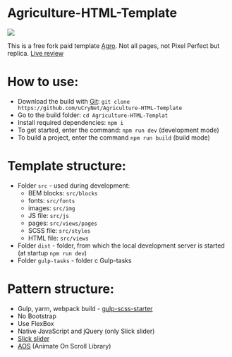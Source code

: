 # Agriculture-HTML-Template

<img src="https://github.com/uCryNet/Agriculture-HTML-Template/blob/master/Screenshot.png"/>


This is a free fork paid template [Agro](https://themeforest.net/item/agro-agriculture-organic-food-html-template-pack/23207310). Not all pages, not Pixel Perfect but replica. [Live review](http://demo.artureanec.com/html/agro/index.html)

# How to use:
* Download the build with [Git](https://git-scm.com/downloads): ```git clone https://github.com/uCryNet/Agriculture-HTML-Template```
* Go to the build folder: ```cd Agriculture-HTML-Templat```
* Install required dependencies: ```npm i```
* To get started, enter the command: ```npm run dev``` (development mode)
* To build a project, enter the command ```npm run build``` (build mode)

# Template structure:
* Folder ```src``` - used during development:
    * BEM blocks: ```src/blocks```
    * fonts: ```src/fonts```
    * images: ```src/img```
    * JS file: ```src/js```
    * pages: ```src/views/pages```
    * SCSS file: ```src/styles```
    * HTML file: ```src/views```
* Folder ```dist``` - folder, from which the local development server is started (at startup ```npm run dev```)
* Folder ```gulp-tasks``` - folder с Gulp-tasks

# Pattern structure:
* Gulp, yarm, webpack build - [gulp-scss-starter](https://github.com/andreyalexeich/gulp-scss-starter)
* No Bootstrap
* Use FlexBox
* Native JavaScript and jQuery (only Slick slider)
* [Slick slider](https://kenwheeler.github.io/slick/)
* [AOS](https://michalsnik.github.io/aos/) (Animate On Scroll Library)
